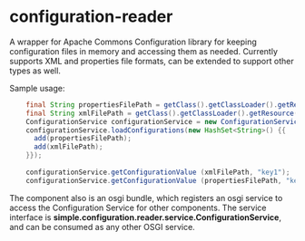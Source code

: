 # configuration-reader

A wrapper for Apache Commons Configuration library for keeping configuration files in memory and accessing them as needed. 
Currently supports XML and properties file formats, can be extended to support other types as well.

Sample usage:

```java
    final String propertiesFilePath = getClass().getClassLoader().getResource("test.properties").getPath();
    final String xmlFilePath = getClass().getClassLoader().getResource("test.xml").getPath();
    ConfigurationService configurationService = new ConfigurationServiceImpl();
    configurationService.loadConfigurations(new HashSet<String>() {{
      add(propertiesFilePath);
      add(xmlFilePath);  
    }});
    
    configurationService.getConfigurationValue (xmlFilePath, "key1");
    configurationService.getConfigurationValue (propertiesFilePath, "key2");
```

The component also is an osgi bundle, which registers an osgi service to access the Configuration Service for other components. The service interface is **simple.configuration.reader.service.ConfigurationService**, and can be consumed as any other OSGI service.
